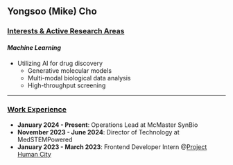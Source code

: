 ## Yongsoo (Mike) Cho

### <ins>Interests & Active Research Areas</ins>

#### _Machine Learning_
* Utilizing AI for drug discovery
  * Generative molecular models
  * Multi-modal biological data analysis
  * High-throughput screening
---------------

### <ins>Work Experience</ins>
* **January 2024 - Present**: Operations Lead at McMaster SynBio
* **November 2023 - June 2024**: Director of Technology at MedSTEMPowered
* **January 2023 - March 2023**: Frontend Developer Intern @<a href="https://projecthumancity.com">Project Human City</a>

